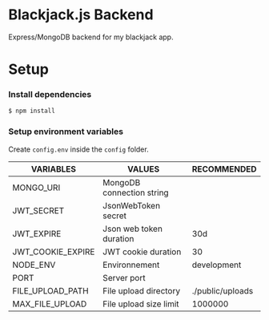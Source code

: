 # Blackjack.js Backend

Express/MongoDB backend for my blackjack app.

# Setup

### Install dependencies

```sh
$ npm install
```

### Setup environment variables

Create `config.env` inside the `config` folder.

| VARIABLES         | VALUES                    | RECOMMENDED      |
| ----------------- | ------------------------- | ---------------- |
| MONGO_URI         | MongoDB connection string |
| JWT_SECRET        | JsonWebToken secret       |
| JWT_EXPIRE        | Json web token duration   | 30d              |
| JWT_COOKIE_EXPIRE | JWT cookie duration       | 30               |
| NODE_ENV          | Environnement             | development      |
| PORT              | Server port               |
| FILE_UPLOAD_PATH  | File upload directory     | ./public/uploads |
| MAX_FILE_UPLOAD   | File upload size limit    | 1000000          |
